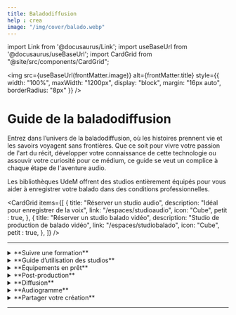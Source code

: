 ```yaml
---
title: Baladodiffusion
help : crea
image: "/img/cover/balado.webp"
---
```

import Link from '@docusaurus/Link';
import useBaseUrl from '@docusaurus/useBaseUrl';
import CardGrid from "@site/src/components/CardGrid";

<img 
  src={useBaseUrl(frontMatter.image)} 
  alt={frontMatter.title} 
  style={{
    width: "100%",
    maxWidth: "1200px",
    display: "block",
    margin: "16px auto",
    borderRadius: "8px"
  }} 
/>

# Guide de la baladodiffusion

Entrez dans l’univers de la baladodiffusion, où les histoires prennent vie et les savoirs voyagent sans frontières. Que ce soit pour vivre votre passion de l'art du récit, développer votre connaissance de cette technologie ou assouvir votre curiosité pour ce médium, ce guide se veut un complice à chaque étape de l'aventure audio.

Les bibliothèques UdeM offrent des studios entièrement équipés pour vous aider à enregistrer votre balado dans des conditions professionnelles.

<CardGrid
  items={[
    {
      title: "Réserver un studio audio",
      description: "Idéal pour enregistrer de la voix",
      link: "/espaces/studioaudio",
      icon: "Cube",
      petit : true,
    },
    {
      title: "Réserver un studio balado vidéo",
      description: "Studio de production de balado vidéo",
      link: "/espaces/studiobalado",
      icon: "Cube",
      petit : true,
    },
  ]}
/>

---

<details>
  <summary>**Suivre une formation**</summary>

    L’équipe des bibliothèques propose des formations sur la création et la diffusion de balados. [Inscrivez-vous pour y participer](https://calendrier.bib.umontreal.ca/calendar?t=d&q=balado&cid=7690&cal=7690&inc=0). Vous apprendrez les formats de balados, l'utilisation du matériel et la diffusion sur les plateformes. La formation est recommandée, mais pas obligatoire pour réserver les studios. [Cliquez ici pour voir les diapositives de la formation](https://studio.bib.umontreal.ca/formations/balado/). 
</details>

<details>
  <summary>**Guide d’utilisation des studios**</summary>

    [Lisez le guide d’utilisation de la console RODECaster Pro II](../medias/rodecaster.md), qui explique pas à pas le fonctionnement de la console, donne des conseils pour enregistrer une voix de qualité et des astuces qui vont servir plus tard au montage.

    Si vous optez pour un studio balado vidéo, [un guide pas à pas vous explique son fonctionnement](../espaces/guide/studiob.md). 
</details>

<details>
  <summary>**Équipements en prêt**</summary>
  
    Envie d’enregistrer dans le confort de chez vous? Ou d’enregistrer des ambiances ou un entretien à l’extérieur? Les bibliothèques offrent des équipements de captation audio en prêt, comme le [Zoom H6](https://umontreal.on.worldcat.org/oclc/1346988068) ou le [Blue Yeti](https://umontreal.on.worldcat.org/oclc/1346988068). Vous pouvez les réserver en ligne et les récupérer à la Bibliothèque Hubert-Reeves.
</details>

<details>
  <summary>**Post-production**</summary>
  
    C’est l’étape où la magie s’opère! Pour faire du montage, nous recommandons l’utilisation du logiciel [Audacity](../medias/audacity.md), qui est libre et gratuit. Vous pouvez aussi utiliser le logiciel de votre choix, comme [Adobe Audition](../informatique/logiciels/adobe.md) ou Reaper. [Ces logiciels sont offerts en bibliothèque](../informatique/logiciels.md).

    Pour le montage vidéo, nous offrons [des postes d'édition](../medias/postes-edition.md) avec la suite Adobe ainsi que DaVinci Resolve Studio.
</details>

<details>
  <summary>**Diffusion**</summary>
  
    Votre création est prête à faire son entrée en scène?

    [Spotify for Creators](https://creators.spotify.com/) est la plateforme qu’on recommande pour la diffusion de votre balado sur les différents services comme Spotify, Apple Podcasts et autres. C’est gratuit et vous pouvez à tout moment changer de plateforme.
</details>

<details>
  <summary>**Audiogramme**</summary>
  
    C’est une vidéo avec un extrait sonore présentant une image fixe, une forme d’onde et des fois, des transcriptions. [Voici un exemple d’audiogramme](https://www.youtube.com/watch?v=jibvu9BHV_k). Vous pouvez utiliser [Descript](https://www.descript.com/) ou créer le vôtre avec [Adobe After Effects](../informatique/logiciels/adobe.md).
</details>

<details>
  <summary>**Partager votre création**</summary>
  
    Nous serions ravis d’écouter votre création et de la mettre en avant dans la section [Projets](../creatives/projets.md). Vous aurez aussi l’occasion d’y découvrir les productions enregistrées dans nos studios par la communauté UdeM. N’hésitez pas à nous envoyer le lien sur studio@bib.umontreal.ca.
</details>

---